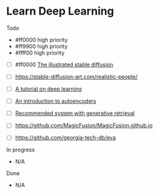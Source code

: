 # Learn Deep Learning

Todo

- #ff0000 high priority
- #ff9900 high priority
- #ffff00 high priority

- [ ] #ff0000 [The illustrated stable diffusion](https://jalammar.github.io/illustrated-stable-diffusion/)
- [ ] https://stable-diffusion-art.com/realistic-people/
- [ ] [A tutorial on deep learning](https://cs.stanford.edu/~quocle/tutorial2.pdf)
- [ ] [An introduction to autoencoders](https://arxiv.org/pdf/2201.03898.pdf)
- [ ] [Recommended system with generative retrieval](https://shashankrajput.github.io/Generative.pdf)
- [ ] https://github.com/MagicFusion/MagicFusion.github.io
- [ ] https://github.com/georgia-tech-db/eva


In progress

- N/A

Done

- N/A
